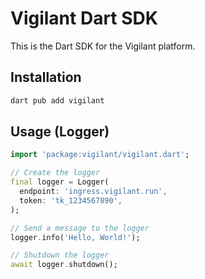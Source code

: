 # Vigilant Dart SDK

This is the Dart SDK for the Vigilant platform.

## Installation

```bash
dart pub add vigilant
```

## Usage (Logger)

```dart
import 'package:vigilant/vigilant.dart';

// Create the logger
final logger = Logger(
  endpoint: 'ingress.vigilant.run',
  token: 'tk_1234567890',
);

// Send a message to the logger
logger.info('Hello, World!');

// Shutdown the logger
await logger.shutdown();
```
